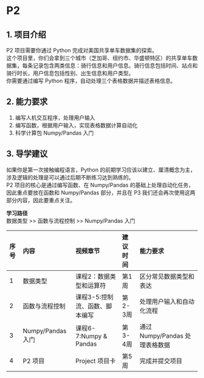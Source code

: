 # P2

## 1. 项目介绍

P2 项目需要你通过 Python 完成对美国共享单车数据集的探索。   
这个项目里，你们会拿到三个城市（芝加哥、纽约市、华盛顿特区）的共享单车数据集，每条记录包含两类信息：骑行信息和用户信息。骑行信息包括时间、站点和骑行时长，用户信息包括性别、出生信息和用户类型。   
你需要通过编写 Python 程序，自动处理三个表格数据并描述表格信息。

## 2. 能力要求

1. 编写人机交互程序，处理用户输入
2. 编写函数，根据用户输入，实现表格数据计算自动化
3. 科学计算包 Numpy/Pandas 入门

## 3. 导学建议

如果你是第一次接触编程语言，Python 的前期学习应该以建立、厘清概念为主，涉及逻辑的处理是可以通过后期不断练习达到熟练的。   
P2 项目的核心是通过编写函数、在 Numpy/Pandas 的基础上处理自动化任务，因此重点要放在函数和 Numpy/Pandas 部分，并且在 P3 我们还会再次使用这两部分内容，因此要重点关注。

  
 **学习路径**   
 数据类型 &gt;&gt; 函数与流程控制 &gt;&gt; Numpy/Pandas 入门

| 序号 | 内容 | 视频章节 | 建议时间 | 能力要求 |
| :--- | :--- | :--- | :--- | :--- |
| 1 | 数据类型 | 课程2：数据类型和运算符 | 第1周 | 区分常见数据类型和表达 |
| 2 | 函数与流程控制 | 课程3-5:控制流、函数、脚本编写 | 第2-3周 | 处理用户输入和自动化流程 |
| 3 | Numpy/Pandas 入门 | 课程6-7:Numpy & Pandas | 第3-4周 | 通过 Numpy/Pandas 处理表格数据 |
| 4 | P2 项目 | Project 项目卡 | 第5周 | 完成并提交项目 |

